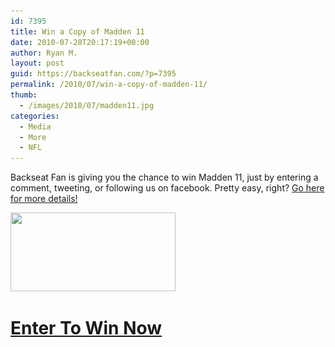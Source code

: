 ```yaml
---
id: 7395
title: Win a Copy of Madden 11
date: 2010-07-28T20:17:19+00:00
author: Ryan M.
layout: post
guid: https://backseatfan.com/?p=7395
permalink: /2010/07/win-a-copy-of-madden-11/
thumb:
  - /images/2010/07/madden11.jpg
categories:
  - Media
  - More
  - NFL
---
```


<div class="entry">
  <p>
    Backseat Fan is giving you the chance to win Madden 11, just by entering a comment, tweeting, or following us on facebook. Pretty easy, right? <a href="https://www.backseatfan.com/madden11">Go here for more details!</a>
  </p>

  <p>
    <a href="https://www.backseatfan.com/madden11"><img class="size-full wp-image-7161 alignnone" title="madden11" src="/images/2010/07/madden11.jpg" alt="" width="264" height="126" srcset="/images/2010/07/madden11.jpg 628w, /images/2010/07/madden11-300x143.jpg 300w" sizes="(max-width: 264px) 100vw, 264px" /></a>
  </p>

  <h1>
    <a href="https://www.backseatfan.com/madden11">Enter To Win Now</a>
  </h1>
</div>

